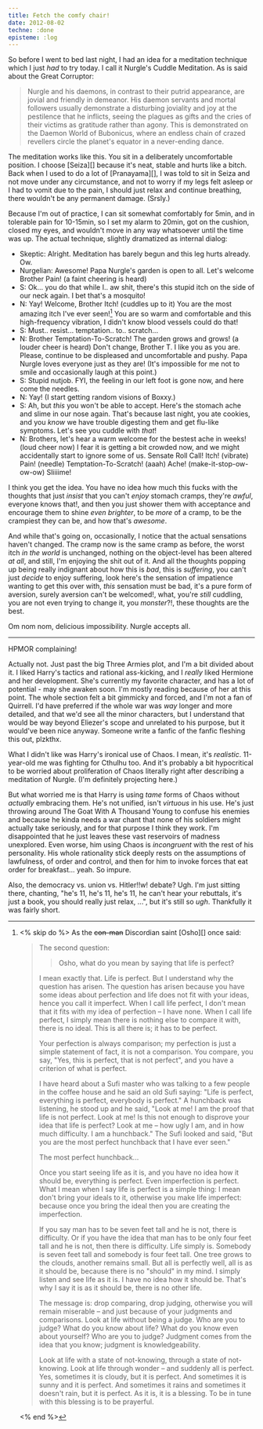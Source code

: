 ```yaml
---
title: Fetch the comfy chair!
date: 2012-08-02
techne: :done
episteme: :log
---
```


So before I went to bed last night, I had an idea for a meditation technique which I just *had* to try today. I call it Nurgle's Cuddle Meditation. As is said about the Great Corruptor:

> Nurgle and his daemons, in contrast to their putrid appearance, are jovial and friendly in demeanor. His daemon servants and mortal followers usually demonstrate a disturbing joviality and joy at the pestilence that he inflicts, seeing the plagues as gifts and the cries of their victims as gratitude rather than agony. This is demonstrated on the Daemon World of Bubonicus, where an endless chain of crazed revellers circle the planet's equator in a never-ending dance.

The meditation works like this. You sit in a deliberately uncomfortable position. I choose [Seiza][] because it's neat, stable and hurts like a bitch. Back when I used to do a lot of [Pranayama][], I was told to sit in Seiza and not move under any circumstance, and not to worry if my legs felt asleep or I had to vomit due to the pain, I should just relax and continue breathing, there wouldn't be any permanent damage. (Srsly.)

Because I'm out of practice, I can sit somewhat comfortably for 5min, and in tolerable pain for 10-15min, so I set my alarm to 20min, got on the cushion, closed my eyes, and wouldn't move in any way whatsoever until the time was up. The actual technique, slightly dramatized as internal dialog:

- Skeptic: Alright. Meditation has barely begun and this leg hurts already. Ow.
- Nurgelian: Awesome! Papa Nurgle's garden is open to all. Let's welcome Brother Pain! (a faint cheering is heard)
- S: Ok... you do that while I.. aw shit, there's this stupid itch on the side of our neck again. I bet that's a mosquito!
- N: Yay! Welcome, Brother Itch! (cuddles up to it) You are the most amazing itch I've ever seen![^amazing] You are so warm and comfortable and this high-frequency vibration, I didn't know blood vessels could do that!
- S: Must.. resist... temptation.. to.. scratch...
- N: Brother Temptation-To-Scratch! The garden grows and grows! (a louder cheer is heard) Don't change, Brother T. I like you as you are. Please, continue to be displeased and uncomfortable and pushy. Papa Nurgle loves everyone just as they are! (It's impossible for me not to smile and occasionally laugh at this point.)
- S: Stupid nutjob. FYI, the feeling in our left foot is gone now, and here come the needles.
- N: Yay! (I start getting random visions of Boxxy.)
- S: Ah, but *this* you won't be able to accept. Here's the stomach ache and slime in our nose again. That's because last night, you ate cookies, and you *know* we have trouble digesting them and get flu-like symptoms. Let's see you cuddle with *that*!
- N: Brothers, let's hear a warm welcome for the bestest ache in weeks! (loud cheer now) I fear it is getting a bit crowded now, and we might accidentally start to ignore some of us. Sensate Roll Call! Itch! (vibrate) Pain! (needle) Temptation-To-Scratch! (aaah) Ache! (make-it-stop-ow-ow-ow) Sliiiime!

I think you get the idea. You have no idea how much this fucks with the thoughts that just *insist* that you can't *enjoy* stomach cramps, they're *awful*, everyone knows that!, and then you just shower them with acceptance and encourage them to shine *even brighter*, to be *more* of a cramp, to be the crampiest they can be, and how that's *awesome*.

And while that's going on, occasionally, I notice that the actual sensations haven't changed. The cramp now is the same cramp as before, the worst itch *in the world* is unchanged, nothing on the object-level has been altered *at all*, and still, I'm enjoying the shit out of it. And all the thoughts popping up being really indignant about how this is *bad*, this is *suffering*, you can't just *decide* to enjoy suffering, look here's the sensation of impatience wanting to get this over with, *this* sensation must be bad, it's a pure form of aversion, surely aversion can't be welcomed!, what, you're *still* cuddling, you are not even trying to change it, you *monster*?!, these thoughts are the best.

Om nom nom, delicious impossibility. Nurgle accepts all.

[^amazing]:
    <% skip do %>
    As the <del>con-man</del> Discordian saint [Osho][] once said:

    > The second question:
    >
    > > Osho, what do you mean by saying that life is perfect?
    >
    > I mean exactly that. Life is perfect. But I understand why the question has arisen. The question has arisen because you have some ideas about perfection and life does not fit with your ideas, hence you call it imperfect. When I call life perfect, I don't mean that it fits with my idea of perfection – I have none. When I call life perfect, I simply mean there is nothing else to compare it with, there is no ideal. This is all there is; it has to be perfect.
    >
    > Your perfection is always comparison; my perfection is just a simple statement of fact, it is not a comparison. You compare, you say, "Yes, this is perfect, that is not perfect", and you have a criterion of what is perfect.
    >
    > I have heard about a Sufi master who was talking to a few people in the coffee house and he said an old Sufi saying: "Life is perfect, everything is perfect, everybody is perfect." A hunchback was listening, he stood up and he said, "Look at me! I am the proof that life is not perfect. Look at me! Is this not enough to disprove your idea that life is perfect? Look at me – how ugly I am, and in how much difficulty. I am a hunchback." The Sufi looked and said, "But you are the most perfect hunchback that I have ever seen."
    >
    > The most perfect hunchback...
    >
    > Once you start seeing life as it is, and you have no idea how it should be, everything is perfect. Even imperfection is perfect. What I mean when I say life is perfect is a simple thing: I mean don't bring your ideals to it, otherwise you make life imperfect: because once you bring the ideal then you are creating the imperfection.
    >
    > If you say man has to be seven feet tall and he is not, there is difficulty. Or if you have the idea that man has to be only four feet tall and he is not, then there is difficulty. Life simply is. Somebody is seven feet tall and somebody is four feet tall. One tree grows to the clouds, another remains small. But all is perfectly well, all is as it should be, because there is no "should" in my mind. I simply listen and see life as it is. I have no idea how it should be. That's why I say it is as it should be, there is no other life.
    >
    > The message is: drop comparing, drop judging, otherwise you will remain miserable – and just because of your judgments and comparisons. Look at life without being a judge. Who are you to judge? What do you know about life? What do you know even about yourself? Who are you to judge? Judgment comes from the idea that you know; judgment is knowledgeability.
    >
    > Look at life with a state of not-knowing, through a state of not-knowing. Look at life through wonder – and suddenly all is perfect. Yes, sometimes it is cloudy, but it is perfect. And sometimes it is sunny and it is perfect. And sometimes it rains and sometimes it doesn't rain, but it is perfect. As it is, it is a blessing. To be in tune with this blessing is to be prayerful.

    <% end %>

---

HPMOR complaining!

Actually not. Just past the big Three Armies plot, and I'm a bit divided about it. I liked Harry's tactics and rational ass-kicking, and I *really* liked Hermione and her development. She's currently my favorite character, and has a lot of potential - may she awaken soon. I'm mostly reading because of her at this point. The whole section felt a bit gimmicky and forced, and I'm not a fan of Quirrell. I'd have preferred if the whole war was *way* longer and more detailed, and that we'd see all the minor characters, but I understand that would be way beyond Eliezer's scope and unrelated to his purpose, but it would've been nice anyway. Someone write a fanfic of the fanfic fleshing this out, plzkthx.

What I didn't like was Harry's ironical use of Chaos. I mean, it's *realistic*. 11-year-old me was fighting for Cthulhu too. And it's probably a bit hypocritical to be worried about proliferation of Chaos literally right after describing a meditation of Nurgle. (I'm definitely projecting here.)

But what worried me is that Harry is using *tame* forms of Chaos without *actually* embracing them. He's not unified, isn't *virtuous* in his use. He's just throwing around The Goat With A Thousand Young to confuse his enemies and because he kinda needs a war chant that none of his soldiers might actually take seriously, and for that purpose I think they work. I'm disappointed that he just leaves these vast reservoirs of madness unexplored. Even worse, him using Chaos is *incongruent* with the rest of his personality. His whole rationality stick deeply rests on the assumptions of lawfulness, of order and control, and then for him to invoke forces that eat order for breakfast... yeah. So impure.

Also, the democracy vs. union vs. Hitler!!w! debate? Ugh. I'm just sitting there, chanting, "he's 11, he's 11, he's 11, he can't hear your rebuttals, it's just a book, you should really just relax,  ...", but it's still so *ugh*. Thankfully it was fairly short.
